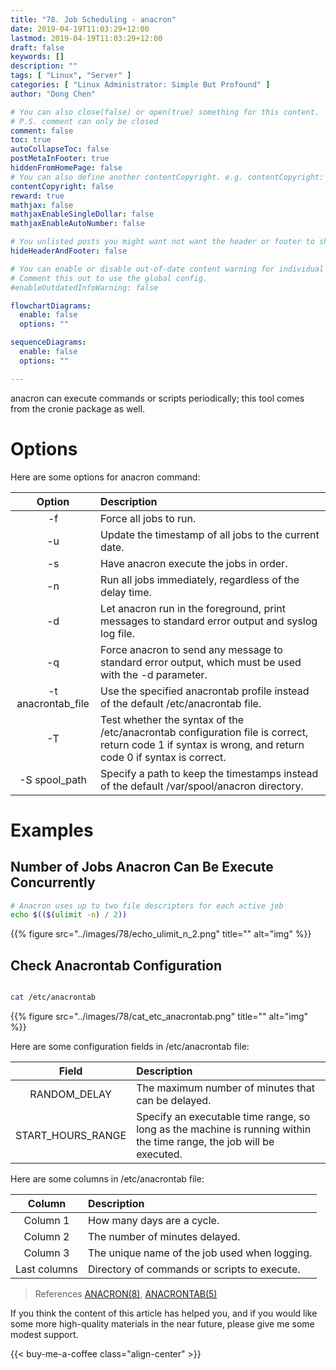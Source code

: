 ```yaml
---
title: "78. Job Scheduling - anacron"
date: 2019-04-19T11:03:29+12:00
lastmod: 2019-04-19T11:03:29+12:00
draft: false
keywords: []
description: ""
tags: [ "Linux", "Server" ]
categories: [ "Linux Administrator: Simple But Profound" ]
author: "Dong Chen"

# You can also close(false) or open(true) something for this content.
# P.S. comment can only be closed
comment: false
toc: true
autoCollapseToc: false
postMetaInFooter: true
hiddenFromHomePage: false
# You can also define another contentCopyright. e.g. contentCopyright: "This is another copyright."
contentCopyright: false
reward: true
mathjax: false
mathjaxEnableSingleDollar: false
mathjaxEnableAutoNumber: false

# You unlisted posts you might want not want the header or footer to show
hideHeaderAndFooter: false

# You can enable or disable out-of-date content warning for individual post.
# Comment this out to use the global config.
#enableOutdatedInfoWarning: false

flowchartDiagrams:
  enable: false
  options: ""

sequenceDiagrams: 
  enable: false
  options: ""

---
```


anacron can execute commands or scripts periodically; this tool comes from the cronie package as well.

<!--more-->

# Options

Here are some options for anacron command:

| Option | Description |
|:---------------:|:---------------|
| -f | Force all jobs to run. |
| -u | Update the timestamp of all jobs to the current date. |
| -s | Have anacron execute the jobs in order. |
| -n | Run all jobs immediately, regardless of the delay time. |
| -d | Let anacron run in the foreground, print messages to standard error output and syslog log file. |
| -q | Force anacron to send any message to standard error output, which must be used with the -d parameter. |
| -t anacrontab_file | Use the specified anacrontab profile instead of the default /etc/anacrontab file. |
| -T | Test whether the syntax of the /etc/anacrontab configuration file is correct, return code 1 if syntax is wrong, and return code 0 if syntax is correct. |
| -S spool_path | Specify a path to keep the timestamps instead of the default /var/spool/anacron directory. |

# Examples

## Number of Jobs Anacron Can Be Execute Concurrently

```bash
# Anacron uses up to two file descriptors for each active job
echo $(($(ulimit -n) / 2))
```

{{% figure src="../images/78/echo_ulimit_n_2.png" title="" alt="img" %}}

## Check Anacrontab Configuration

```bash

cat /etc/anacrontab
```

{{% figure src="../images/78/cat_etc_anacrontab.png" title="" alt="img" %}}

Here are some configuration fields in /etc/anacrontab file:

| Field | Description |
|:---------------:|:---------------|
| RANDOM_DELAY | The maximum number of minutes that can be delayed. |
| START_HOURS_RANGE | Specify an executable time range, so long as the machine is running within the time range, the job will be executed. |

Here are some columns in /etc/anacrontab file:

| Column | Description |
|:---------------:|:---------------|
| Column 1 | How many days are a cycle. |
| Column 2 | The number of minutes delayed. |
| Column 3 | The unique name of the job used when logging. |
| Last columns | Directory of commands or scripts to execute. |

> References
> [ANACRON(8)](http://man7.org/linux/man-pages/man8/anacron.8.html),
> [ANACRONTAB(5)](http://man7.org/linux/man-pages/man5/anacrontab.5.html)

If you think the content of this article has helped you, and if you would like some more high-quality materials in the near future, please give me some modest support.

<!-- Buy Me a Coffee Button -->
{{< buy-me-a-coffee class="align-center" >}}
